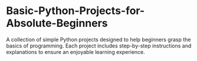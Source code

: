 # Basic-Python-Projects-for-Absolute-Beginners

A collection of simple Python projects designed to help beginners grasp the basics of programming. Each project includes step-by-step instructions and explanations to ensure an enjoyable learning experience.
